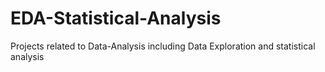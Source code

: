 # EDA-Statistical-Analysis
Projects related to Data-Analysis including Data Exploration and statistical analysis
